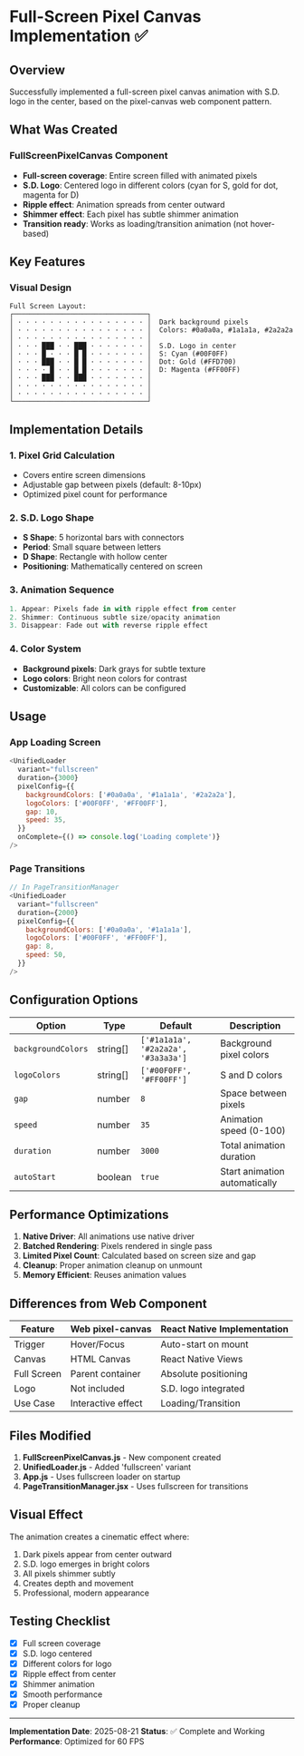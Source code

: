 # Full-Screen Pixel Canvas Implementation ✅

## Overview
Successfully implemented a full-screen pixel canvas animation with S.D. logo in the center, based on the pixel-canvas web component pattern.

## What Was Created

### FullScreenPixelCanvas Component
- **Full-screen coverage**: Entire screen filled with animated pixels
- **S.D. Logo**: Centered logo in different colors (cyan for S, gold for dot, magenta for D)
- **Ripple effect**: Animation spreads from center outward
- **Shimmer effect**: Each pixel has subtle shimmer animation
- **Transition ready**: Works as loading/transition animation (not hover-based)

## Key Features

### Visual Design
```
Full Screen Layout:
┌─────────────────────────────────┐
│ · · · · · · · · · · · · · · · · │  Dark background pixels
│ · · · · · · · · · · · · · · · · │  Colors: #0a0a0a, #1a1a1a, #2a2a2a
│ · · · · · · · · · · · · · · · · │
│ · · · ███ · · ███ · · · · · · · │  S.D. Logo in center
│ · · · █ · · · █ █ · · · · · · · │  S: Cyan (#00F0FF)
│ · · · ███ · · █ █ · · · · · · · │  Dot: Gold (#FFD700)
│ · · · · █ · · █ █ · · · · · · · │  D: Magenta (#FF00FF)
│ · · · ███ · · ███ · · · · · · · │
│ · · · · · · · · · · · · · · · · │
│ · · · · · · · · · · · · · · · · │
└─────────────────────────────────┘
```

## Implementation Details

### 1. Pixel Grid Calculation
- Covers entire screen dimensions
- Adjustable gap between pixels (default: 8-10px)
- Optimized pixel count for performance

### 2. S.D. Logo Shape
- **S Shape**: 5 horizontal bars with connectors
- **Period**: Small square between letters
- **D Shape**: Rectangle with hollow center
- **Positioning**: Mathematically centered on screen

### 3. Animation Sequence
```javascript
1. Appear: Pixels fade in with ripple effect from center
2. Shimmer: Continuous subtle size/opacity animation
3. Disappear: Fade out with reverse ripple effect
```

### 4. Color System
- **Background pixels**: Dark grays for subtle texture
- **Logo colors**: Bright neon colors for contrast
- **Customizable**: All colors can be configured

## Usage

### App Loading Screen
```javascript
<UnifiedLoader 
  variant="fullscreen"
  duration={3000}
  pixelConfig={{
    backgroundColors: ['#0a0a0a', '#1a1a1a', '#2a2a2a'],
    logoColors: ['#00F0FF', '#FF00FF'],
    gap: 10,
    speed: 35,
  }}
  onComplete={() => console.log('Loading complete')}
/>
```

### Page Transitions
```javascript
// In PageTransitionManager
<UnifiedLoader
  variant="fullscreen"
  duration={2000}
  pixelConfig={{
    backgroundColors: ['#0a0a0a', '#1a1a1a'],
    logoColors: ['#00F0FF', '#FF00FF'],
    gap: 8,
    speed: 50,
  }}
/>
```

## Configuration Options

| Option | Type | Default | Description |
|--------|------|---------|-------------|
| `backgroundColors` | string[] | `['#1a1a1a', '#2a2a2a', '#3a3a3a']` | Background pixel colors |
| `logoColors` | string[] | `['#00F0FF', '#FF00FF']` | S and D colors |
| `gap` | number | `8` | Space between pixels |
| `speed` | number | `35` | Animation speed (0-100) |
| `duration` | number | `3000` | Total animation duration |
| `autoStart` | boolean | `true` | Start animation automatically |

## Performance Optimizations

1. **Native Driver**: All animations use native driver
2. **Batched Rendering**: Pixels rendered in single pass
3. **Limited Pixel Count**: Calculated based on screen size and gap
4. **Cleanup**: Proper animation cleanup on unmount
5. **Memory Efficient**: Reuses animation values

## Differences from Web Component

| Feature | Web pixel-canvas | React Native Implementation |
|---------|-----------------|----------------------------|
| Trigger | Hover/Focus | Auto-start on mount |
| Canvas | HTML Canvas | React Native Views |
| Full Screen | Parent container | Absolute positioning |
| Logo | Not included | S.D. logo integrated |
| Use Case | Interactive effect | Loading/Transition |

## Files Modified

1. **FullScreenPixelCanvas.js** - New component created
2. **UnifiedLoader.js** - Added 'fullscreen' variant
3. **App.js** - Uses fullscreen loader on startup
4. **PageTransitionManager.jsx** - Uses fullscreen for transitions

## Visual Effect

The animation creates a cinematic effect where:
1. Dark pixels appear from center outward
2. S.D. logo emerges in bright colors
3. All pixels shimmer subtly
4. Creates depth and movement
5. Professional, modern appearance

## Testing Checklist

- [x] Full screen coverage
- [x] S.D. logo centered
- [x] Different colors for logo
- [x] Ripple effect from center
- [x] Shimmer animation
- [x] Smooth performance
- [x] Proper cleanup

---

**Implementation Date**: 2025-08-21
**Status**: ✅ Complete and Working
**Performance**: Optimized for 60 FPS